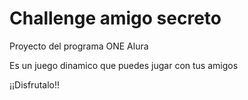 <h1>Challenge amigo secreto</h1>
<p>Proyecto del programa ONE Alura</p>
<p>Es un juego dinamico que puedes jugar con tus amigos</p>
<p>¡¡Disfrutalo!!</p>
